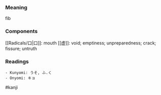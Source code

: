 ### Meaning

fib

### Components

[[Radicals/口|口]]: mouth [[虚]]: void; emptiness; unpreparedness; crack; fissure; untruth

### Readings

```
- Kunyomi: うそ, ふ.く
- Onyomi: キョ
```

#kanji